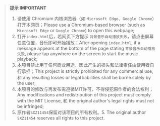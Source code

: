 > **提示 IMPORTANT**
> 
> 1. 请使用 Chromium 内核浏览器（如 `Microsoft Edge`、`Google Chrome`）打开本网页；Please use a Chromium-based browser (such as `Microsoft Edge` or `Google Chrome`) to open this webpage;
> 2. 打开`index.html`后，若网页下方提示 `背景音乐自动播放失败`，请点击屏幕任意位置，音乐即可开始播放；After opening `index.html`, if a message appears at the bottom of the page stating `背景音乐自动播放失败`, please tap anywhere on the screen to start the music playback;
> 3. 本项目禁止用于任何商业用途，因此产生的损失和法律责任由使用者自行承担；This project is strictly prohibited for any commercial use, 和 any resulting losses or legal liabilities shall be borne solely by the user; 
> 4. 本项目的修改与再发布需遵循MIT许可，不得侵犯原作者的合法权利；Any modifications and redistribution of this project must comply with the MIT License, 和 the original author's legal rights must not be infringed; 
> 5. 原作者`SXZ11454`保留对该项目的所有权利。5. The original author `SXZ11454` reserves all rights to this project.
